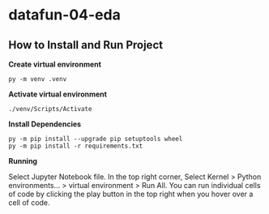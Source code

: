 # datafun-04-eda

## How to Install and Run Project

**Create virtual environment**

```shell
py -m venv .venv
```

**Activate virtual environment**

```shell
./venv/Scripts/Activate
```

**Install Dependencies**

```shell
py -m pip install --upgrade pip setuptools wheel
py -m pip install -r requirements.txt
```

**Running**

Select Jupyter Notebook file.
In the top right corner, Select Kernel > Python environments... > virtual environment > Run All.
You can run individual cells of code by clicking the play button in the top right when you hover over a cell of code.